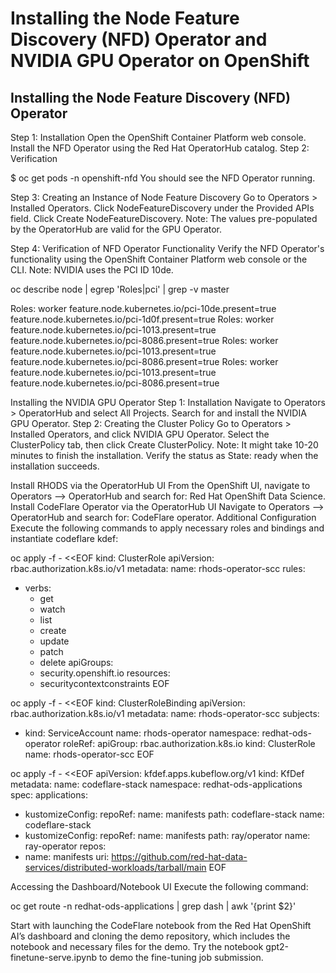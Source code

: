 # Installing the Node Feature Discovery (NFD) Operator and NVIDIA GPU Operator on OpenShift

## Installing the Node Feature Discovery (NFD) Operator

Step 1: Installation
Open the OpenShift Container Platform web console.
Install the NFD Operator using the Red Hat OperatorHub catalog.
Step 2: Verification

$ oc get pods -n openshift-nfd
You should see the NFD Operator running.

Step 3: Creating an Instance of Node Feature Discovery
Go to Operators > Installed Operators.
Click NodeFeatureDiscovery under the Provided APIs field.
Click Create NodeFeatureDiscovery.
Note: The values pre-populated by the OperatorHub are valid for the GPU Operator.

Step 4: Verification of NFD Operator Functionality
Verify the NFD Operator's functionality using the OpenShift Container Platform web console or the CLI.
Note: NVIDIA uses the PCI ID 10de.

oc describe node | egrep 'Roles|pci' | grep -v master

Roles:              worker
                    feature.node.kubernetes.io/pci-10de.present=true
                    feature.node.kubernetes.io/pci-1d0f.present=true
Roles:              worker
                    feature.node.kubernetes.io/pci-1013.present=true
                    feature.node.kubernetes.io/pci-8086.present=true
Roles:              worker
                    feature.node.kubernetes.io/pci-1013.present=true
                    feature.node.kubernetes.io/pci-8086.present=true
Roles:              worker
                    feature.node.kubernetes.io/pci-1013.present=true
                    feature.node.kubernetes.io/pci-8086.present=true

Installing the NVIDIA GPU Operator
Step 1: Installation
Navigate to Operators > OperatorHub and select All Projects.
Search for and install the NVIDIA GPU Operator.
Step 2: Creating the Cluster Policy
Go to Operators > Installed Operators, and click NVIDIA GPU Operator.
Select the ClusterPolicy tab, then click Create ClusterPolicy.
Note: It might take 10-20 minutes to finish the installation. Verify the status as State: ready when the installation succeeds.

Install RHODS via the OperatorHub UI
From the OpenShift UI, navigate to Operators --> OperatorHub and search for: Red Hat OpenShift Data Science.
Install CodeFlare Operator via the OperatorHub UI
Navigate to Operators --> OperatorHub and search for: CodeFlare operator.
Additional Configuration
Execute the following commands to apply necessary roles and bindings and instantiate codeflare kdef:

oc apply -f - <<EOF
kind: ClusterRole
apiVersion: rbac.authorization.k8s.io/v1
metadata:
  name: rhods-operator-scc
rules:
  - verbs:
      - get
      - watch
      - list
      - create
      - update
      - patch
      - delete
    apiGroups:
      - security.openshift.io
    resources:
      - securitycontextconstraints
EOF

oc apply -f - <<EOF
kind: ClusterRoleBinding
apiVersion: rbac.authorization.k8s.io/v1
metadata:
  name: rhods-operator-scc
subjects:
- kind: ServiceAccount
  name: rhods-operator
  namespace: redhat-ods-operator
roleRef:
  apiGroup: rbac.authorization.k8s.io
  kind: ClusterRole
  name: rhods-operator-scc
EOF

oc apply -f - <<EOF
apiVersion: kfdef.apps.kubeflow.org/v1
kind: KfDef
metadata:
  name: codeflare-stack
  namespace: redhat-ods-applications
spec:
  applications:
  - kustomizeConfig:
      repoRef:
        name: manifests
        path: codeflare-stack
    name: codeflare-stack
  - kustomizeConfig:
      repoRef:
        name: manifests
        path: ray/operator
    name: ray-operator
  repos:
  - name: manifests
    uri: https://github.com/red-hat-data-services/distributed-workloads/tarball/main
EOF



Accessing the Dashboard/Notebook UI
Execute the following command:

oc get route -n redhat-ods-applications | grep dash | awk '{print $2}'

Start with launching the CodeFlare notebook from the Red Hat OpenShift AI’s dashboard and cloning the demo repository, which includes the notebook and necessary files for the demo. Try the notebook gpt2-finetune-serve.ipynb to demo the fine-tuning job submission.

